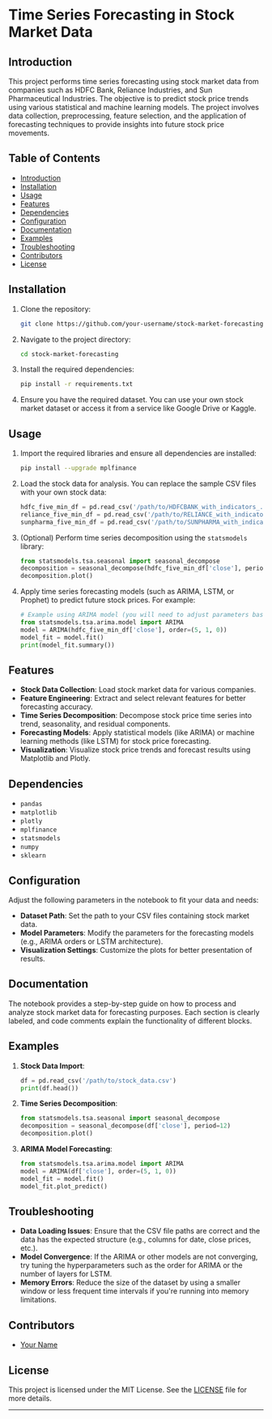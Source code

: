 # Time Series Forecasting in Stock Market Data

## Introduction
This project performs time series forecasting using stock market data from companies such as HDFC Bank, Reliance Industries, and Sun Pharmaceutical Industries. The objective is to predict stock price trends using various statistical and machine learning models. The project involves data collection, preprocessing, feature selection, and the application of forecasting techniques to provide insights into future stock price movements.

## Table of Contents
- [Introduction](#introduction)
- [Installation](#installation)
- [Usage](#usage)
- [Features](#features)
- [Dependencies](#dependencies)
- [Configuration](#configuration)
- [Documentation](#documentation)
- [Examples](#examples)
- [Troubleshooting](#troubleshooting)
- [Contributors](#contributors)
- [License](#license)

## Installation
1. Clone the repository:
   ```bash
   git clone https://github.com/your-username/stock-market-forecasting.git
   ```
2. Navigate to the project directory:
   ```bash
   cd stock-market-forecasting
   ```
3. Install the required dependencies:
   ```bash
   pip install -r requirements.txt
   ```

4. Ensure you have the required dataset. You can use your own stock market dataset or access it from a service like Google Drive or Kaggle.

## Usage
1. Import the required libraries and ensure all dependencies are installed:
   ```bash
   pip install --upgrade mplfinance
   ```

2. Load the stock data for analysis. You can replace the sample CSV files with your own stock data:
   ```python
   hdfc_five_min_df = pd.read_csv('/path/to/HDFCBANK_with_indicators_.csv')
   reliance_five_min_df = pd.read_csv('/path/to/RELIANCE_with_indicators_.csv')
   sunpharma_five_min_df = pd.read_csv('/path/to/SUNPHARMA_with_indicators_.csv')
   ```

3. (Optional) Perform time series decomposition using the `statsmodels` library:
   ```python
   from statsmodels.tsa.seasonal import seasonal_decompose
   decomposition = seasonal_decompose(hdfc_five_min_df['close'], period=12)
   decomposition.plot()
   ```

4. Apply time series forecasting models (such as ARIMA, LSTM, or Prophet) to predict future stock prices. For example:
   ```python
   # Example using ARIMA model (you will need to adjust parameters based on your data)
   from statsmodels.tsa.arima.model import ARIMA
   model = ARIMA(hdfc_five_min_df['close'], order=(5, 1, 0))
   model_fit = model.fit()
   print(model_fit.summary())
   ```

## Features
- **Stock Data Collection**: Load stock market data for various companies.
- **Feature Engineering**: Extract and select relevant features for better forecasting accuracy.
- **Time Series Decomposition**: Decompose stock price time series into trend, seasonality, and residual components.
- **Forecasting Models**: Apply statistical models (like ARIMA) or machine learning methods (like LSTM) for stock price forecasting.
- **Visualization**: Visualize stock price trends and forecast results using Matplotlib and Plotly.

## Dependencies
- `pandas`
- `matplotlib`
- `plotly`
- `mplfinance`
- `statsmodels`
- `numpy`
- `sklearn`

## Configuration
Adjust the following parameters in the notebook to fit your data and needs:
- **Dataset Path**: Set the path to your CSV files containing stock market data.
- **Model Parameters**: Modify the parameters for the forecasting models (e.g., ARIMA orders or LSTM architecture).
- **Visualization Settings**: Customize the plots for better presentation of results.

## Documentation
The notebook provides a step-by-step guide on how to process and analyze stock market data for forecasting purposes. Each section is clearly labeled, and code comments explain the functionality of different blocks.

## Examples
1. **Stock Data Import**:
   ```python
   df = pd.read_csv('/path/to/stock_data.csv')
   print(df.head())
   ```

2. **Time Series Decomposition**:
   ```python
   from statsmodels.tsa.seasonal import seasonal_decompose
   decomposition = seasonal_decompose(df['close'], period=12)
   decomposition.plot()
   ```

3. **ARIMA Model Forecasting**:
   ```python
   from statsmodels.tsa.arima.model import ARIMA
   model = ARIMA(df['close'], order=(5, 1, 0))
   model_fit = model.fit()
   model_fit.plot_predict()
   ```

## Troubleshooting
- **Data Loading Issues**: Ensure that the CSV file paths are correct and the data has the expected structure (e.g., columns for date, close prices, etc.).
- **Model Convergence**: If the ARIMA or other models are not converging, try tuning the hyperparameters such as the order for ARIMA or the number of layers for LSTM.
- **Memory Errors**: Reduce the size of the dataset by using a smaller window or less frequent time intervals if you're running into memory limitations.

## Contributors
- [Your Name](https://github.com/your-username)

## License
This project is licensed under the MIT License. See the [LICENSE](LICENSE) file for more details.

---

